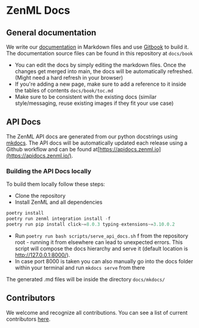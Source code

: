 # ZenML Docs

## General documentation

We write our [documentation](https://docs.zenml.io/) in Markdown files and use [Gitbook](https://www.gitbook.com/) to build it.
The documentation source files can be found in this repository at `docs/book`

* You can edit the docs by simply editing the markdown files. Once the changes get merged into main, the docs will be automatically refreshed. (Might need a hard refresh in your browser)
* If you're adding a new page, make sure to add a reference to it inside the tables of contents `docs/book/toc.md`
* Make sure to be consistent with the existing docs (similar style/messaging, reuse existing images if they fit your use case)

## API Docs

The ZenML API docs are generated from our python docstrings using [mkdocs](https://www.mkdocs.org/). 
The API docs will be automatically updated each release using a Github workflow and can be found 
at[https://apidocs.zenml.io](https://apidocs.zenml.io/).

### Building the API Docs locally

To build them locally follow these steps:

* Clone the repository
* Install ZenML and all dependencies
```python
poetry install
poetry run zenml integration install -f
poetry run pip install click~=8.0.3 typing-extensions~=3.10.0.2
```
* Run  `poetry run bash scripts/serve_api_docs.sh` f from the repository root - 
running it from elsewhere can lead to unexpected errors. This script will compose the docs hierarchy
and serve it (default location is http://127.0.0.1:8000/).
* In case port 8000 is taken you can also manually go into the docs folder within your terminal and
run `mkdocs serve` from there

The generated .md files will be inside the directory `docs/mkdocs/`

## Contributors

We welcome and recognize all contributions. You can see a list of current contributors [here](https://github.com/zenml-io/zenml/graphs/contributors).
